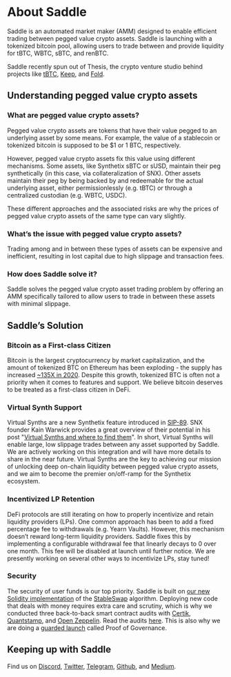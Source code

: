 # About Saddle

Saddle is an automated market maker (AMM) designed to enable efficient trading
between pegged value crypto assets. Saddle is launching with a tokenized
bitcoin pool, allowing users to trade between and provide liquidity for tBTC,
WBTC, sBTC, and renBTC.

Saddle recently spun out of Thesis, the crypto venture studio behind projects
like [tBTC](https://tbtc.network/), [Keep](https://keep.network/), and
[Fold](https://foldapp.com/).

## Understanding pegged value crypto assets

### What are pegged value crypto assets?

Pegged value crypto assets are tokens that have their value pegged to an
underlying asset by some means. For example, the value of a stablecoin or
tokenized bitcoin is supposed to be $1 or 1 BTC, respectively.

However, pegged value crypto assets fix this value using different mechanisms.
Some assets, like Synthetix sBTC or sUSD, maintain their peg synthetically (in
this case, via collateralization of SNX). Other assets maintain their peg by
being backed by and redeemable for the actual underlying asset, either
permissionlessly (e.g. tBTC) or through a centralized custodian (e.g. WBTC,
USDC).

These different approaches and the associated risks are why the prices of pegged
value crypto assets of the same type can vary slightly.

### What’s the issue with pegged value crypto assets?

Trading among and in between these types of assets can be expensive and
inefficient, resulting in lost capital due to high slippage and transaction
fees.

### How does Saddle solve it?

Saddle solves the pegged value crypto asset trading problem by offering an AMM
specifically tailored to allow users to trade in between these assets with
minimal slippage.

## Saddle’s Solution

### Bitcoin as a First-class Citizen

Bitcoin is the largest cryptocurrency by market capitalization, and the amount
of tokenized BTC on Ethereum has been exploding - the supply has increased
[~135X in 2020](https://btconethereum.com/). Despite this growth, tokenized
BTC is often not a priority when it comes to features and support. We believe
bitcoin deserves to be treated as a first-class citizen in DeFi.

### Virtual Synth Support

Virtual Synths are a new Synthetix feature introduced in
[SIP-89](https://sips.synthetix.io/sips/sip-89). SNX founder Kain Warwick
provides a great overview of their potential in his post "[Virtual Synths and
where to find them](https://blog.synthetix.io/virtual-synths/)". In short,
Virtual Synths will enable large, low slippage trades between any asset
supported by Saddle. We are actively working on this integration and will have
more details to share in the near future. Virtual Synths are the key to
achieving our mission of unlocking deep on-chain liquidity between pegged value
crypto assets, and we aim to become the premier on/off-ramp for the Synthetix
ecosystem.

### Incentivized LP Retention

DeFi protocols are still iterating on how to properly incentivize and retain
liquidity providers (LPs). One common approach has been to add a fixed
percentage fee to withdrawals (e.g. Yearn Vaults). However, this mechanism
doesn’t reward long-term liquidity providers. Saddle fixes this by
implementing a configurable withdrawal fee that linearly decays to 0 over one
month. This fee will be disabled at launch until further notice. We are
presently working on several other ways to incentivize LPs, stay tuned!

### Security

The security of user funds is our top priority. Saddle is built on [our new
Solidity implementation](https://github.com/saddle-finance/saddle-contract) of
the [StableSwap](https://www.curve.fi/stableswap-paper.pdf) algorithm.
Deploying new code that deals with money requires extra care and scrutiny,
which is why we conducted three back-to-back smart contract audits with
[Certik](https://certik.foundation/), [Quantstamp](https://quantstamp.com/),
and [Open Zeppelin](https://openzeppelin.com/). Read the audits
[here](https://github.com/saddle-finance/saddle-audits). This is also why we
are doing a [guarded launch](https://medium.com/electric-capital/derisking-defi-guarded-launches-2600ce730e0a)
called Proof of Governance.

## Keeping up with Saddle

Find us on [Discord](https://discord.gg/hX8RZFBW9R),
[Twitter](https://twitter.com/saddlefinance),
[Telegram](https://t.me/saddle_finance),
[Github](https://github.com/saddle-finance), and
[Medium](https://medium.com/saddle).
